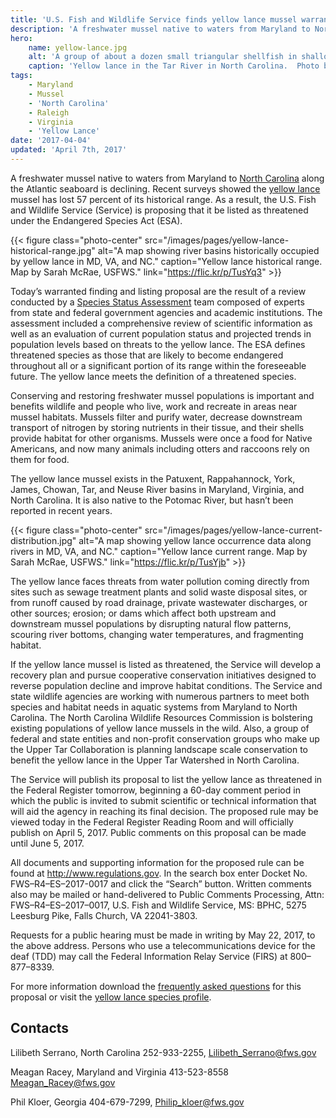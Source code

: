 ```yaml
---
title: 'U.S. Fish and Wildlife Service finds yellow lance mussel warrants Endangered Species Act protection'
description: 'A freshwater mussel native to waters from Maryland to North Carolina along the Atlantic seaboard is declining.  Recent surveys showed the yellow lance mussel has lost 57 percent of its historical range.'
hero:
    name: yellow-lance.jpg
    alt: 'A group of about a dozen small triangular shellfish in shallow water.'
    caption: 'Yellow lance in the Tar River in North Carolina.  Photo by Sarah McRae, USFWS.'
tags:
    - Maryland
    - Mussel
    - 'North Carolina'
    - Raleigh
    - Virginia
    - 'Yellow Lance'
date: '2017-04-04'
updated: 'April 7th, 2017'
---
```


A freshwater mussel native to waters from Maryland to [North Carolina](/north-carolina) along the Atlantic seaboard is declining.  Recent surveys showed the [yellow lance](/wildlife/mussels/yellow-lance/) mussel has lost 57 percent of its historical range. As a result, the U.S. Fish and Wildlife Service (Service) is proposing that it be listed as threatened under the Endangered Species Act (ESA).

{{< figure class="photo-center" src="/images/pages/yellow-lance-historical-range.jpg" alt="A map showing river basins historically occupied by yellow lance in MD, VA, and NC." caption="Yellow lance historical range. Map by Sarah McRae, USFWS." link="https://flic.kr/p/TusYq3" >}}

Today’s warranted finding and listing proposal are the result of a review conducted by a [Species Status Assessment](http://ecos.fws.gov/ServCat/DownloadFile/138974) team composed of experts from state and federal government agencies and academic institutions. The assessment included a comprehensive review of scientific information as well as an evaluation of current population status and projected trends in population levels based on threats to the yellow lance. The ESA defines threatened species as those that are likely to become endangered throughout all or a significant portion of its range within the foreseeable future. The yellow lance meets the definition of a threatened species.

Conserving and restoring freshwater mussel populations is important and benefits wildlife and people who live, work and recreate in areas near mussel habitats. Mussels filter and purify water, decrease downstream transport of nitrogen by storing nutrients in their tissue, and their shells provide habitat for other organisms. Mussels were once a food for Native Americans, and now many animals including otters and raccoons rely on them for food.

The yellow lance mussel exists in the Patuxent, Rappahannock, York, James, Chowan, Tar, and Neuse River basins in Maryland, Virginia, and North Carolina. It is also native to the Potomac River, but hasn’t been reported in recent years.

{{< figure class="photo-center" src="/images/pages/yellow-lance-current-distribution.jpg" alt="A map showing yellow lance occurrence data along rivers in MD, VA, and NC." caption="Yellow lance current range. Map by Sarah McRae, USFWS." link="https://flic.kr/p/TusYjb" >}}

The yellow lance faces threats from water pollution coming directly from sites such as sewage treatment plants and solid waste disposal sites, or from runoff caused by road drainage, private wastewater discharges, or other sources; erosion; or dams which affect both upstream and downstream mussel populations by disrupting natural flow patterns, scouring river bottoms, changing water temperatures, and fragmenting habitat.

If the yellow lance mussel is listed as threatened, the Service will develop a recovery plan and pursue cooperative conservation initiatives designed to reverse population decline and improve habitat conditions. The Service and state wildlife agencies are working with numerous partners to meet both species and habitat needs in aquatic systems from Maryland to North Carolina. The North Carolina Wildlife Resources Commission is bolstering existing populations of yellow lance mussels in the wild. Also, a group of federal and state entities and non-profit conservation groups who make up the Upper Tar Collaboration is planning landscape scale conservation to benefit the yellow lance in the Upper Tar Watershed in North Carolina.

The Service will publish its proposal to list the yellow lance as threatened in the Federal Register tomorrow, beginning a 60-day comment period in which the public is invited to submit scientific or technical information that will aid the agency in reaching its final decision. The proposed rule may be viewed today in the Federal Register Reading Room and will officially publish on April 5, 2017. Public comments on this proposal can be made until June 5, 2017.

All documents and supporting information for the proposed rule can be found at http://www.regulations.gov. In the search box enter Docket No. FWS–R4–ES–2017-0017 and click the “Search” button.  Written comments also may be mailed or hand-delivered to Public Comments Processing, Attn: FWS–R4–ES–2017–0017, U.S. Fish and Wildlife Service, MS: BPHC, 5275 Leesburg Pike, Falls Church, VA 22041-3803.

Requests for a public hearing must be made in writing by May 22, 2017, to the above address. Persons who use a telecommunications device for the deaf (TDD) may call the Federal Information Relay Service (FIRS) at 800–877–8339.

For more information download the [frequently asked questions](/pdf/frequently-asked-questions/yellow-lance-proposed-listing.pdf) for this proposal or visit the [yellow lance species profile](/wildlife/mussels/yellow-lance).

## Contacts

Lilibeth Serrano, North Carolina
252-933-2255, [Lilibeth_Serrano@fws.gov](mailto:Lilibeth_Serrano@fws.gov)

Meagan Racey, Maryland and Virginia
413-523-8558 [Meagan_Racey@fws.gov](mailto:Meagan_Racey@fws.gov)

Phil Kloer, Georgia
404-679-7299, [Philip_kloer@fws.gov](mailto:Philip_kloer@fws.gov)
